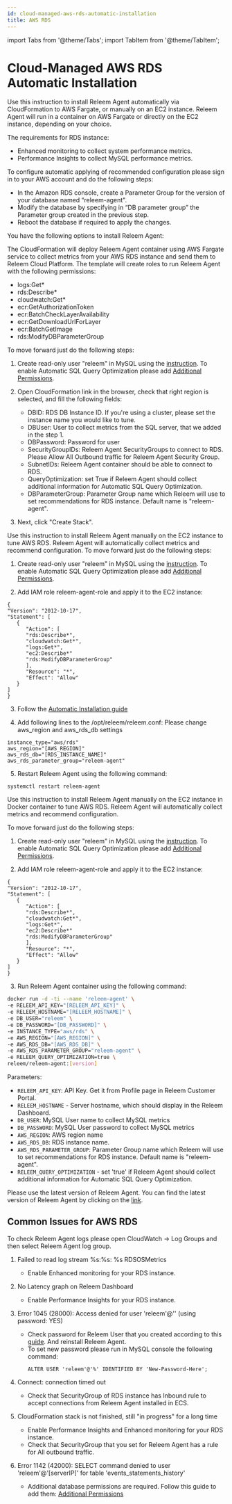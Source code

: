 ```yaml
---
id: cloud-managed-aws-rds-automatic-installation
title: AWS RDS
---
```

import Tabs from '@theme/Tabs';
import TabItem from '@theme/TabItem';

# Cloud-Managed AWS RDS Automatic Installation


Use this instruction to install Releem Agent automatically via CloudFormation to AWS Fargate, or manually on an EC2 instance. Releem Agent will run in a container on AWS Fargate or directly on the EC2 instance, depending on your choice.

The requirements for RDS instance:
- Enhanced monitoring to collect system performance metrics.
- Performance Insights to collect MySQL performance metrics.

To configure automatic applying of recommended configuration please sign in to your AWS account and do the following steps:
   - In the Amazon RDS console, create a Parameter Group for the version of your database named “releem-agent".
   - Modify the database by specifying in “DB parameter group” the Parameter group created in the previous step.
   - Reboot the database if required to apply the changes.

You have the following options to install Releem Agent:

<Tabs>
  <TabItem value="cloudformation" label="CloudFormation" default>

   The CloudFormation will deploy Releem Agent container using AWS Fargate service to collect metrics from your AWS RDS instance and send them to Releem Cloud Platform. The template will create roles to run Releem Agent with the following permissions:
   - logs:Get*
   - rds:Describe*
   - cloudwatch:Get*
   - ecr:GetAuthorizationToken
   - ecr:BatchCheckLayerAvailability
   - ecr:GetDownloadUrlForLayer
   - ecr:BatchGetImage
   - rds:ModifyDBParameterGroup

   To move forward just do the following steps:
   1. Create read-only user "releem" in MySQL using the [instruction](/releem-agent/mysql-permissions). To enable Automatic SQL Query Optimization please add [Additional Permissions](/releem-agent/mysql-permissions#additional-database-permissions-required).

   2. Open CloudFormation link in the browser, check that right region is selected, and fill the following fields:
      - DBID: RDS DB Instance ID. If you're using a cluster, please set the instance name you would like to tune.
      - DBUser: User to collect metrics from the SQL server, that we added in the step 1.
      - DBPassword: Password for user
      - SecurityGroupIDs: Releem Agent SecurityGroups to connect to RDS. Please Allow All Outbound traffic for Releem Agent Security Group.
      - SubnetIDs: Releem Agent container should be able to connect to RDS.
      - QueryOptimization: set True if Releem Agent should collect additional information for Automatic SQL Query Optimization.
      - DBParameterGroup: Parameter Group name which Releem will use to set recommendations for RDS instance. Default name is "releem-agent".

   3. Next, click "Create Stack".

  </TabItem>
  <TabItem value="ec2" label="EC2">

   Use this instruction to install Releem Agent manually on the EC2 instance to tune AWS RDS. Releem Agent will automatically collect metrics and recommend configuration.
   To move forward just do the following steps:
   1. Create read-only user "releem" in MySQL using the [instruction](/releem-agent/mysql-permissions). To enable Automatic SQL Query Optimization please add [Additional Permissions](/releem-agent/mysql-permissions#additional-database-permissions-required).

   2. Add IAM role releem-agent-role and apply it to the EC2 instance:
   ```
   { 
   "Version": "2012-10-17", 
   "Statement": [ 
      { 
         "Action": [ 
         "rds:Describe*", 
         "cloudwatch:Get*", 
         "logs:Get*", 
         "ec2:Describe*"
         "rds:ModifyDBParameterGroup"
         ], 
         "Resource": "*", 
         "Effect": "Allow" 
      } 
   ] 
   }
   ```
   3. Follow the [Automatic Installation guide](/releem-agent/installation-guides/self-managed-servers-automatic-installation)

   4. Add following lines to the /opt/releem/releem.conf:
   Please change aws_region and aws_rds_db settings
   ```
   instance_type="aws/rds"
   aws_region="[AWS_REGION]"
   aws_rds_db="[RDS_INSTANCE_NAME]"
   aws_rds_parameter_group="releem-agent"
   ```
   5. Restart Releem Agent using the following command:
   ```
   systemctl restart releem-agent
   ```

  </TabItem>
  <TabItem value="docker" label="EC2 Docker">
   Use this instruction to install Releem Agent manually on the EC2 instance in Docker container to tune AWS RDS. Releem Agent will automatically collect metrics and recommend configuration.
   
   To move forward just do the following steps:
   1. Create read-only user "releem" in MySQL using the [instruction](/releem-agent/mysql-permissions). To enable Automatic SQL Query Optimization please add [Additional Permissions](/releem-agent/mysql-permissions#additional-database-permissions-required).

   2. Add IAM role releem-agent-role and apply it to the EC2 instance:
   ```
   { 
   "Version": "2012-10-17", 
   "Statement": [ 
      { 
         "Action": [ 
         "rds:Describe*", 
         "cloudwatch:Get*", 
         "logs:Get*", 
         "ec2:Describe*"
         "rds:ModifyDBParameterGroup"
         ], 
         "Resource": "*", 
         "Effect": "Allow" 
      } 
   ] 
   }
   ```

   3. Run Releem Agent container using the following command:
   ```bash
   docker run -d -ti --name 'releem-agent' \
   -e RELEEM_API_KEY="[RELEEM_API_KEY]" \
   -e RELEEM_HOSTNAME="[RELEEM_HOSTNAME]" \
   -e DB_USER="releem" \
   -e DB_PASSWORD="[DB_PASSWORD]" \
   -e INSTANCE_TYPE="aws/rds" \
   -e AWS_REGION="[AWS_REGION]" \
   -e AWS_RDS_DB="[AWS_RDS_DB]" \
   -e AWS_RDS_PARAMETER_GROUP="releem-agent" \
   -e RELEEM_QUERY_OPTIMIZATION=true \
   releem/releem-agent:[version]
   ```

   Parameters:
   - `RELEEM_API_KEY`: API Key. Get it from Profile page in Releem Customer Portal.   
   - `RELEEM_HOSTNAME` - Server hostname, which should display in the Releem Dashboard.
   - `DB_USER`: MySQL User name to collect MySQL metrics
   - `DB_PASSWORD`: MySQL User password to collect MySQL metrics
   - `AWS_REGION`: AWS region name
   - `AWS_RDS_DB`: RDS instance name.    
   - `AWS_RDS_PARAMETER_GROUP`: Parameter Group name which Releem will use to set recommendations for RDS instance. Default name is "releem-agent".
   - `RELEEM_QUERY_OPTIMIZATION` - set 'true' if Releem Agent should collect additional information for Automatic SQL Query Optimization.

   Please use the latest version of Releem Agent. You can find the latest version of Releem Agent by clicking on the [link](https://hub.docker.com/r/releem/releem-agent/tags).

  </TabItem>
</Tabs>


## Common Issues for AWS RDS

To check Releem Agent logs please open CloudWatch -> Log Groups and then select Releem Agent log group.

1. Failed to read log stream %s:%s: %s RDSOSMetrics
   - Enable Enhanced monitoring for your RDS instance.

2. No Latency graph on Releem Dashboard
   - Enable Performance Insights for your RDS instance.

3. Error 1045 (28000): Access denied for user 'releem'@'' (using password: YES)
   - Check password for Releem User that you created according to this [guide](/releem-agent/mysql-permissions). And reinstall Releem Agent.
   - To set new password please run in MySQL console the following command:
     ```
     ALTER USER 'releem'@'%' IDENTIFIED BY 'New-Password-Here';
     ```

4. Connect: connection timed out
   - Check that SecurityGroup of RDS instance has Inbound rule to accept connections from Releem Agent installed in ECS.

5. CloudFormation stack is not finished, still "in progress" for a long time
   - Enable Performance Insights and Enhanced monitoring for your RDS instance.
   - Check that SecurityGroup that you set for Releem Agent has a rule for All outbound traffic.

6. Error 1142 (42000): SELECT command denied to user 'releem'@'[serverIP]' for table 'events_statements_history'
   - Additional database permissions are required. Follow this guide to add them: [Additional Permissions](/releem-agent/mysql-permissions#additional-database-permissions-required)
